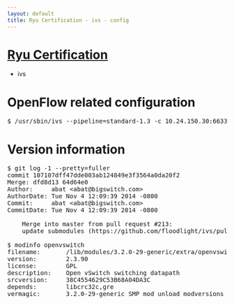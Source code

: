 ```yaml
---
layout: default
title: Ryu Certification - ivs - config
---
```

# [Ryu Certification](http://osrg.github.io/ryu/certification.html)
* ivs

# OpenFlow related configuration
<pre>
$ /usr/sbin/ivs --pipeline=standard-1.3 -c 10.24.150.30:6633 --dpid 0000000000000001 -i eth21 -i eth22 -i eth23
</pre>

# Version information
<pre>
$ git log -1 --pretty=fuller
commit 107107dff47dde003ab124849e3f3564a0da20f2
Merge: dfd8d13 64d64e0
Author:     abat &lt;abat@bigswitch.com&gt;
AuthorDate: Tue Nov 4 12:09:39 2014 -0800
Commit:     abat &lt;abat@bigswitch.com&gt;
CommitDate: Tue Nov 4 12:09:39 2014 -0800

    Merge into master from pull request #213:
    update submodules (https://github.com/floodlight/ivs/pull/213)

$ modinfo openvswitch
filename:       /lib/modules/3.2.0-29-generic/extra/openvswitch.ko
version:        2.3.90
license:        GPL
description:    Open vSwitch switching datapath
srcversion:     38C4554629C53B68A04DA3C
depends:        libcrc32c,gre
vermagic:       3.2.0-29-generic SMP mod_unload modversions 
</pre>
